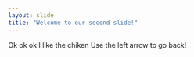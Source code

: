```yaml
---
layout: slide
title: "Welcome to our second slide!"
---
```

Ok ok ok I like the chiken 
Use the left arrow to go back!
